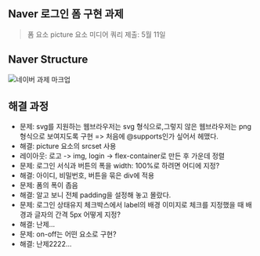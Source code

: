 ## Naver 로그인 폼 구현 과제

> 폼 요소
> picture 요소
> 미디어 쿼리
> 제출: 5월 11일

## Naver Structure

![네이버 과제 마크업](/naver_markup.jpg)

## 해결 과정

- 문제: svg를 지원하는 웹브라우저는 svg 형식으로,그렇지 않은 웹브라우저는 png 형식으로 보여지도록 구현 => 처음에 @supports인가 싶어서 헤맸다.
- 해결: picture 요소의 srcset 사용
- 레이아웃: 로고 -> img, login -> flex-container로 만든 후 가운데 정렬
- 문제: 로그인 서식과 버튼의 폭을 width: 100%로 하려면 어디에 지정?
- 해결: 아이디, 비밀번호, 버튼을 묶은 div에 적용
- 문제: 폼의 폭이 좁음
- 해결: 알고 보니 전체 padding을 설정해 놓고 몰랐다.
- 문제: 로그인 상태유지 체크박스에서 label의 배경 이미지로 체크를 지정했을 때 배경과 글자의 간격 5px 어떻게 지정?
- 해결: 난제...
- 문제: on-off는 어떤 요소로 구현?
- 해결: 난제2222...
